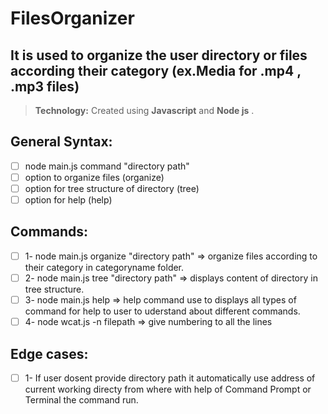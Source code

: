 # FilesOrganizer

## It is used to organize the user directory or files according their category (ex.Media for .mp4 , .mp3 files)

> **Technology:** Created using **Javascript** and **Node js** .

## General Syntax:
- [ ] node main.js  command "directory path"
- [ ] option to organize files (organize)
- [ ] option for tree structure of directory (tree)
- [ ] option for help (help) 

## Commands:
- [ ] 1- node main.js  organize "directory path" => organize files according to their category in categoryname folder.
- [ ] 2- node main.js  tree "directory path" => displays content of directory in tree structure.
- [ ] 3- node main.js  help => help command use to displays all types of command for help to user to uderstand about different commands.
- [ ] 4- node wcat.js -n filepath => give numbering to all the lines 

## Edge cases:
- [ ] 1- If user dosent provide directory path it automatically use address of current working directy from where with help of Command Prompt or Terminal the command run.


